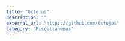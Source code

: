 ```yaml
---
title: "0xtejas"
description: ""
external_url: "https://github.com/0xtejas"
category: "Miscellaneous"
---
```

